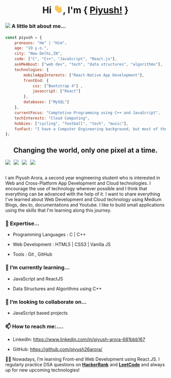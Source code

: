 <div align = "center">

# Hi <img src="https://github.com/piyush26arora/piyush26arora/blob/master/Hi.gif" width="29px">, I'm { [Piyush!](https://piyush26arora.github.io/Portfolio/) }

<div align= "left">
  
### <img src="https://media.giphy.com/media/VgCDAzcKvsR6OM0uWg/giphy.gif" width="50"> A little bit about me...  

```javascript
const piyush = {
    pronouns: "He" | "Him",
    age: "19 y.o.",
    city: "New Delhi,IN",
    code: ["C", "C++", "JavaScript", "React.js"],
    askMeAbout: ["web dev", "tech", "data structures", "algorithms"],
    technologies: {
        mobileAppInterests: ["React-Native App Development"],
        frontEnd: {
            css: ["Bootstrap 4"] ,
            javascript: ["React"]
        },
        databases: ["MySQL"]
    },
    currentFocus: "Comptetive Programming using C++ and JavaScript",
    techInterests: "Cloud Computing",
    hobbies: ["cycling", "football", "tech", "music"],
    funFact: "I have a Computer Engineering background, but most of the credit goes to Google and Stack Overflow"
};
```
</div>  
  
  
## Changing the world, only one pixel at a time.

<a href="https://www.linkedin.com/in/piyush-arora-681bbb167">
  <img align = "left" width="26px" src="https://cdn.jsdelivr.net/npm/simple-icons@v3/icons/linkedin.svg"  />
</a>
<a href="https://github.com/piyush26arora">
  <img align = "left" width="26px" src="https://cdn.jsdelivr.net/npm/simple-icons@v3/icons/github.svg" />
</a>
<a href="mailto:piyush26arora@gmail.com">
  <img align = "left" width="26px" src="https://cdn.jsdelivr.net/npm/simple-icons@v3/icons/gmail.svg" />
</a>
<a href="https://instagram.com/26.piyush">
  <img align = "left" width="26px" src="https://cdn.jsdelivr.net/npm/simple-icons@v3/icons/instagram.svg" />
</a>
  
</div>  
<br>
<br>


I am Piyush Arora, a second year engineering student who is interested in Web and Cross-Platform App Development and Cloud technologies. I encourage the use of technology wherever possible and I think that everything can be advanced with the help of it. I want to share everything I've learned about Web Development and Cloud technology using Medium Blogs, dev.to, documentations and Youtube. I like to build small applications using the skills that I'm learning along this journey.

### :telescope: Expertise...
  * Programming Languages : C | C++
  
  * Web Development : HTML5 | CSS3 | Vanilla JS
  
  * Tools : Git , GitHub


### :seedling: I’m currently learning...
  * JavaScript and ReactJS
  
  * Data Structures and Algorithms using C++


### :dancers: I’m looking to collaborate on...
  
  * JavaScript based projects

### :mailbox:  How to reach me:....
  
  * LinkedIn: https://www.linkedin.com/in/piyush-arora-681bbb167
  
  * GitHub: https://github.com/piyush26arora/



👩‍💻 Nowadays, I’m learning Front-end Web Development using React.JS. I regularly practice DSA questions on [**HackerRank**](https://www.hackerrank.com/piyush26arora?hr_r=1) and [**LeetCode**](https://leetcode.com/piyush26arora/) and always up for new upcoming technologies! 


